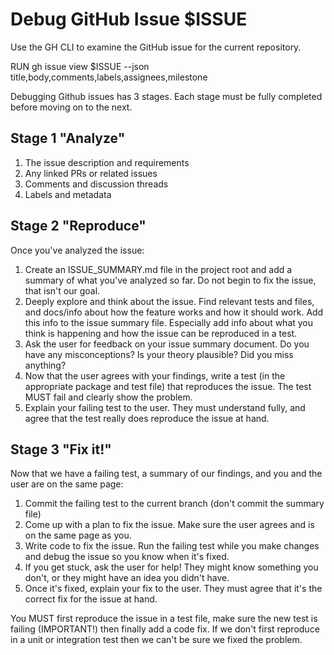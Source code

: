 # Debug GitHub Issue $ISSUE

Use the GH CLI to examine the GitHub issue for the current repository.

RUN gh issue view $ISSUE --json title,body,comments,labels,assignees,milestone

Debugging Github issues has 3 stages. Each stage must be fully completed before moving on to the next.

## Stage 1 "Analyze"

1. The issue description and requirements
2. Any linked PRs or related issues
3. Comments and discussion threads
4. Labels and metadata

## Stage 2 "Reproduce"

Once you've analyzed the issue:

1. Create an ISSUE_SUMMARY.md file in the project root and add a summary of what you've analyzed so far. Do not begin to fix the issue, that isn't our goal.
2. Deeply explore and think about the issue. Find relevant tests and files, and docs/info about how the feature works and how it should work. Add this info to the issue summary file. Especially add info about what you think is happening and how the issue can be reproduced in a test.
3. Ask the user for feedback on your issue summary document. Do you have any misconceptions? Is your theory plausible? Did you miss anything?
4. Now that the user agrees with your findings, write a test (in the appropriate package and test file) that reproduces the issue. The test MUST fail and clearly show the problem.
5. Explain your failing test to the user. They must understand fully, and agree that the test really does reproduce the issue at hand.

## Stage 3 "Fix it!"

Now that we have a failing test, a summary of our findings, and you and the user are on the same page:

1. Commit the failing test to the current branch (don't commit the summary file)
2. Come up with a plan to fix the issue. Make sure the user agrees and is on the same page as you.
3. Write code to fix the issue. Run the failing test while you make changes and debug the issue so you know when it's fixed.
4. If you get stuck, ask the user for help! They might know something you don't, or they might have an idea you didn't have.
5. Once it's fixed, explain your fix to the user. They must agree that it's the correct fix for the issue at hand.

You MUST first reproduce the issue in a test file, make sure the new test is failing (IMPORTANT!) then finally add a code fix.
If we don't first reproduce in a unit or integration test then we can't be sure we fixed the problem.
